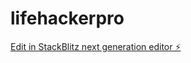 # lifehackerpro

[Edit in StackBlitz next generation editor ⚡️](https://stackblitz.com/~/github.com/iamuvin/lifehackerpro)